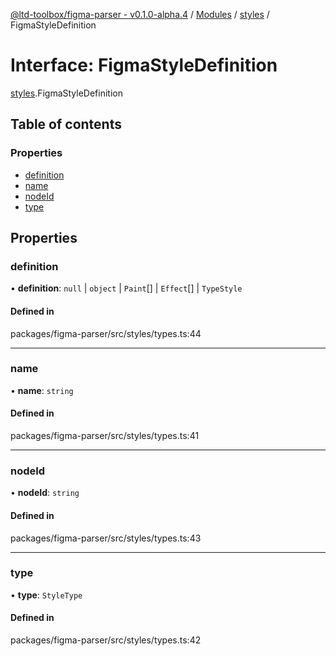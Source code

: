 [@ltd-toolbox/figma-parser - v0.1.0-alpha.4](../README.md) / [Modules](../modules.md) / [styles](../modules/styles.md) / FigmaStyleDefinition

# Interface: FigmaStyleDefinition

[styles](../modules/styles.md).FigmaStyleDefinition

## Table of contents

### Properties

- [definition](styles.FigmaStyleDefinition.md#definition)
- [name](styles.FigmaStyleDefinition.md#name)
- [nodeId](styles.FigmaStyleDefinition.md#nodeid)
- [type](styles.FigmaStyleDefinition.md#type)

## Properties

### definition

• **definition**: ``null`` \| `object` \| `Paint`[] \| `Effect`[] \| `TypeStyle`

#### Defined in

packages/figma-parser/src/styles/types.ts:44

___

### name

• **name**: `string`

#### Defined in

packages/figma-parser/src/styles/types.ts:41

___

### nodeId

• **nodeId**: `string`

#### Defined in

packages/figma-parser/src/styles/types.ts:43

___

### type

• **type**: `StyleType`

#### Defined in

packages/figma-parser/src/styles/types.ts:42
